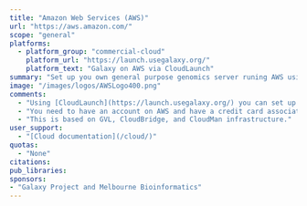 ```yaml
---
title: "Amazon Web Services (AWS)"
url: "https://aws.amazon.com/"
scope: "general"
platforms:
  - platform_group: "commercial-cloud"
    platform_url: "https://launch.usegalaxy.org/"
    platform_text: "Galaxy on AWS via CloudLaunch"
summary: "Set up you own general purpose genomics server runing AWS using GVL and CloudMan."
image: "/images/logos/AWSLogo400.png"
comments:
  - "Using [CloudLaunch](https://launch.usegalaxy.org/) you can set up your own dynamically scalable Galaxy Server in less than 10 minutes."
  - "You need to have an account on AWS and have a credit card associated with that account."
  - "This is based on GVL, CloudBridge, and CloudMan infrastructure."
user_support:
  - "[Cloud documentation](/cloud/)"
quotas:
  - "None"
citations:
pub_libraries:
sponsors:
- "Galaxy Project and Melbourne Bioinformatics"
---
```

